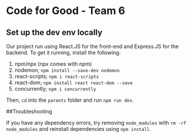 # Code for Good - Team 6

## Set up the dev env locally

Our project run using React.JS for the front-end and Express.JS for the backend. To get it running, install the following:

1. npm/npx (npx comes with npm)
2. nodemon; `npm install --save-dev nodemon`
3. react-scripts; `npm i react-scripts`
4. react-dom; `npm install react react-dom --save`
4. concurrently; `npm i concurrently`

Then, `cd` into the `parents` folder and run `npm run dev`.

##Troubleshooting

If you have any dependency errors, try removing `node_modules` with `rm -rf node_modules` and reinstall dependencies using `npm install`.
